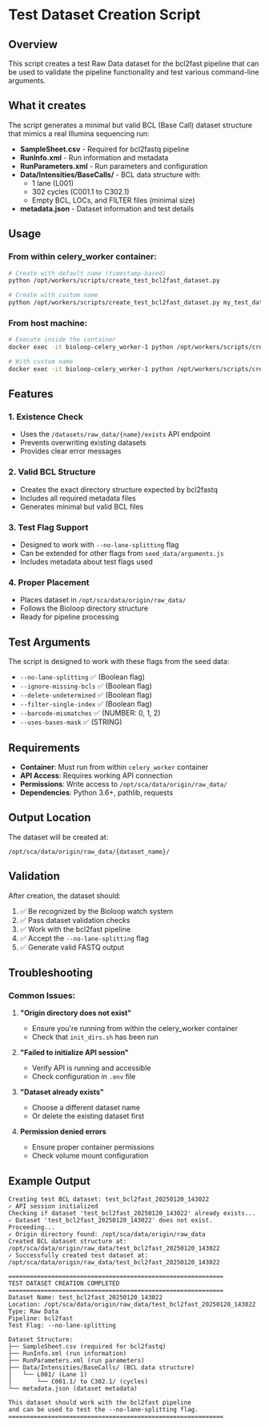 # Test Dataset Creation Script

## Overview
This script creates a test Raw Data dataset for the bcl2fast pipeline that can be used to validate the pipeline functionality and test various command-line arguments.

## What it creates
The script generates a minimal but valid BCL (Base Call) dataset structure that mimics a real Illumina sequencing run:

- **SampleSheet.csv** - Required for bcl2fastq pipeline
- **RunInfo.xml** - Run information and metadata
- **RunParameters.xml** - Run parameters and configuration
- **Data/Intensities/BaseCalls/** - BCL data structure with:
  - 1 lane (L001)
  - 302 cycles (C001.1 to C302.1)
  - Empty BCL, LOCs, and FILTER files (minimal size)
- **metadata.json** - Dataset information and test details

## Usage

### From within celery_worker container:
```bash
# Create with default name (timestamp-based)
python /opt/workers/scripts/create_test_bcl2fast_dataset.py

# Create with custom name
python /opt/workers/scripts/create_test_bcl2fast_dataset.py my_test_dataset
```

### From host machine:
```bash
# Execute inside the container
docker exec -it bioloop-celery_worker-1 python /opt/workers/scripts/create_test_bcl2fast_dataset.py

# With custom name
docker exec -it bioloop-celery_worker-1 python /opt/workers/scripts/create_test_bcl2fast_dataset.py my_test_dataset
```

## Features

### 1. Existence Check
- Uses the `/datasets/raw_data/{name}/exists` API endpoint
- Prevents overwriting existing datasets
- Provides clear error messages

### 2. Valid BCL Structure
- Creates the exact directory structure expected by bcl2fastq
- Includes all required metadata files
- Generates minimal but valid BCL files

### 3. Test Flag Support
- Designed to work with `--no-lane-splitting` flag
- Can be extended for other flags from `seed_data/arguments.js`
- Includes metadata about test flags used

### 4. Proper Placement
- Places dataset in `/opt/sca/data/origin/raw_data/`
- Follows the Bioloop directory structure
- Ready for pipeline processing

## Test Arguments

The script is designed to work with these flags from the seed data:

- `--no-lane-splitting` ✅ (Boolean flag)
- `--ignore-missing-bcls` ✅ (Boolean flag)  
- `--delete-undetermined` ✅ (Boolean flag)
- `--filter-single-index` ✅ (Boolean flag)
- `--barcode-mismatches` ✅ (NUMBER: 0, 1, 2)
- `--uses-bases-mask` ✅ (STRING)

## Requirements

- **Container**: Must run from within `celery_worker` container
- **API Access**: Requires working API connection
- **Permissions**: Write access to `/opt/sca/data/origin/raw_data/`
- **Dependencies**: Python 3.6+, pathlib, requests

## Output Location

The dataset will be created at:
```
/opt/sca/data/origin/raw_data/{dataset_name}/
```

## Validation

After creation, the dataset should:
1. ✅ Be recognized by the Bioloop watch system
2. ✅ Pass dataset validation checks
3. ✅ Work with the bcl2fast pipeline
4. ✅ Accept the `--no-lane-splitting` flag
5. ✅ Generate valid FASTQ output

## Troubleshooting

### Common Issues:

1. **"Origin directory does not exist"**
   - Ensure you're running from within the celery_worker container
   - Check that `init_dirs.sh` has been run

2. **"Failed to initialize API session"**
   - Verify API is running and accessible
   - Check configuration in `.env` file

3. **"Dataset already exists"**
   - Choose a different dataset name
   - Or delete the existing dataset first

4. **Permission denied errors**
   - Ensure proper container permissions
   - Check volume mount configuration

## Example Output

```
Creating test BCL dataset: test_bcl2fast_20250120_143022
✓ API session initialized
Checking if dataset 'test_bcl2fast_20250120_143022' already exists...
✓ Dataset 'test_bcl2fast_20250120_143022' does not exist. Proceeding...
✓ Origin directory found: /opt/sca/data/origin/raw_data
Created BCL dataset structure at: /opt/sca/data/origin/raw_data/test_bcl2fast_20250120_143022
✓ Successfully created test dataset at: /opt/sca/data/origin/raw_data/test_bcl2fast_20250120_143022

============================================================
TEST DATASET CREATION COMPLETED
============================================================
Dataset Name: test_bcl2fast_20250120_143022
Location: /opt/sca/data/origin/raw_data/test_bcl2fast_20250120_143022
Type: Raw Data
Pipeline: bcl2fast
Test Flag: --no-lane-splitting

Dataset Structure:
├── SampleSheet.csv (required for bcl2fastq)
├── RunInfo.xml (run information)
├── RunParameters.xml (run parameters)
├── Data/Intensities/BaseCalls/ (BCL data structure)
│   └── L001/ (Lane 1)
│       └── C001.1/ to C302.1/ (cycles)
└── metadata.json (dataset metadata)

This dataset should work with the bcl2fast pipeline
and can be used to test the --no-lane-splitting flag.
============================================================
```

